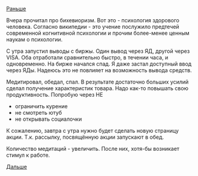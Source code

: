 [Раньше](2017.12.19.md)

Вчера прочитал про бихевиоризм. Вот это - психология здорового человека. Согласно википедии - это учение послужило предтечей современной когнитивной психологии и прочим более-менее ценным наукам о психологии.

С утра запустил выводы с биржы. Один вывод через ЯД, другой через VISA. Оба отработали сравнительно быстро, в течении часа, и одновременно.
На бирже начался спад. Я даже застал доступный ввод через ЯДы. Надеюсь это не повлияет на возможность вывода средств.

Медитировал, обедал, спал.
В результате достаточно больших усилий сделал получение характеристик товара.
Надо как-то повышать свою продуктивность.
Попробую через НЕ
 - ограничить курение
 - не смотреть ютуб
 - не открывать социалочки

К сожалению, завтра с утра нужно будет сделать новую страницу акции. Т.к. рассылку, посвящённую акции запускают в обед.

Количество медитаций - увеличить. После них, хотя-бы возникает стимул к работе.

[Дальше](2017.12.21.md)
